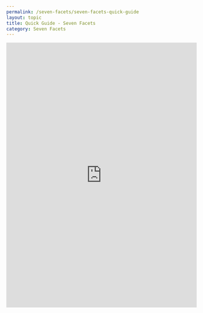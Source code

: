 ```yaml
---
permalink: /seven-facets/seven-facets-quick-guide
layout: topic
title: Quick Guide - Seven Facets
category: Seven Facets
---
```


<iframe src="https://www.qazaqstan.io/embeds/seven-facets/" width="100%" height="700px" style="display: block; margin: 0 auto;" frameborder="0"></iframe>
